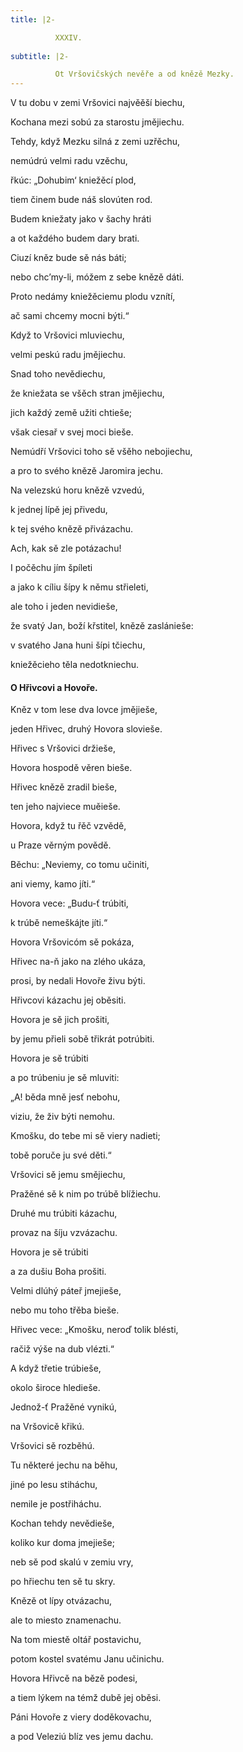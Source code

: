 ```yaml
---
title: |2-

          XXXIV.
        
subtitle: |2-

          Ot Vršovičských nevěře a od knězě Mezky.
---
```


V tu dobu v zemi Vršovici najvěěší biechu,

Kochana mezi sobú za starostu jmějiechu.

Tehdy, když Mezku silná z zemi uzřěchu,

nemúdrú velmi radu vzěchu,

řkúc: „Dohubim‘ kniežěcí plod,

tiem činem bude náš slovúten rod.

Budem kniežaty jako v šachy hráti

a ot každého budem dary brati.

Ciuzí kněz bude sě nás báti;

nebo chc’my-li, móžem z sebe knězě dáti.

Proto nedámy kniežěciemu plodu vznítí,

ač sami chcemy mocni býti.“

Když to Vršovici mluviechu,

velmi peskú radu jmějiechu.

Snad toho nevědiechu,

že kniežata se všěch stran jmějiechu,

jich každý země užiti chtieše;

však ciesař v svej moci bieše.

Nemúdří Vršovici toho sě všěho nebojiechu,

a pro to svého knězě Jaromira jechu.

Na velezskú horu knězě vzvedú,

k jednej lípě jej přivedu,

k tej svého knězě přivázachu.

Ach, kak sě zle potázachu!

I počěchu jím špíleti

a jako k cíliu šípy k němu střieleti,

ale toho i jeden nevidieše,

že svatý Jan, boží křstitel, knězě zaslánieše:

v svatého Jana huni šípi tčiechu,

kniežěcieho těla nedotkniechu.

#### O Hřivcovi a Hovoře.

Kněz v tom lese dva lovce jmějieše,

jeden Hřivec, druhý Hovora slovieše.

Hřivec s Vršovici držieše,

Hovora hospodě věren bieše.

Hřivec knězě zradil bieše,

ten jeho najviece muěieše.

Hovora, když tu řěč vzvědě,

u Praze věrným povědě.

Běchu: „Neviemy, co tomu učiniti,

ani viemy, kamo jíti.“

Hovora vece: „Budu-ť trúbiti,

k trúbě nemeškájte jíti.“

Hovora Vršovicóm sě pokáza,

Hřivec na-ň jako na zlého ukáza,

prosi, by nedali Hovoře živu býti.

Hřivcovi kázachu jej oběsiti.

Hovora je sě jich prošiti,

by jemu přieli sobě třikrát potrúbiti.

Hovora je sě trúbiti

a po trúbeniu je sě mluviti:

„A! běda mně jesť nebohu,

viziu, že živ býti nemohu.

Kmošku, do tebe mi sě viery nadieti;

tobě poruče ju své děti.“

Vršovici sě jemu smějiechu,

Pražěné sě k nim po trúbě blížiechu.

Druhé mu trúbiti kázachu,

provaz na šíju vzvázachu.

Hovora je sě trúbiti

a za dušiu Boha prošiti.

Velmi dlúhý páteř jmejieše,

nebo mu toho třěba bieše.

Hřivec vece: „Kmošku, neroď tolik blésti,

račiž výše na dub vlézti.“

A když třetie trúbieše,

okolo široce hledieše.

Jednož-ť Pražěné vynikú,

na Vršovicě křikú.

Vršovici sě rozběhú.

Tu některé jechu na běhu,

jiné po lesu stiháchu,

nemile je postřiháchu.

Kochan tehdy nevědieše,

koliko kur doma jmejieše;

neb sě pod skalú v zemiu vry,

po hřiechu ten sě tu skry.

Knězě ot lípy otvázachu,

ale to miesto znamenachu.

Na tom miestě oltář postavichu,

potom kostel svatému Janu učinichu.

Hovora Hřivcě na bězě podesi,

a tiem lýkem na témž dubě jej oběsi.

Páni Hovoře z viery doděkovachu,

a pod Veleziú blíz ves jemu dachu.

